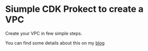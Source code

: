 
# Siumple CDK Prokect to create a VPC

Create your VPC in few simple steps.

You can find some details about this on my [blog](https://sgrilux.blogspot.com/2020/06/how-to-create-vpc-with-aws-cdk.html)

